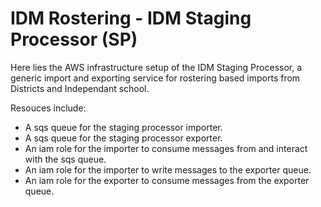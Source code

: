# IDM Rostering - IDM Staging Processor (SP)

Here lies the AWS infrastructure setup of the IDM Staging Processor, a generic import and exporting service for rostering based imports from Districts and Independant school.

Resouces include:

* A sqs queue for the staging processor importer.
* A sqs queue for the staging processor exporter.
* An iam role for the importer to consume messages from and interact with the sqs queue.
* An iam role for the importer to write messages to the exporter queue.
* An iam role for the exporter to consume messages from the exporter queue.